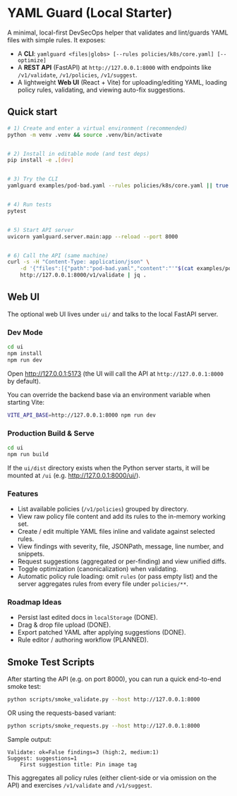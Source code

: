 # YAML Guard (Local Starter)


A minimal, local-first DevSecOps helper that validates and lint/guards YAML files with simple rules. It exposes:
- A **CLI**: `yamlguard <files|globs> [--rules policies/k8s/core.yaml] [--optimize]`
- A **REST API** (FastAPI) at `http://127.0.0.1:8000` with endpoints like `/v1/validate`, `/v1/policies`, `/v1/suggest`.
- A lightweight **Web UI** (React + Vite) for uploading/editing YAML, loading policy rules, validating, and viewing auto-fix suggestions.


## Quick start
```bash
# 1) Create and enter a virtual environment (recommended)
python -m venv .venv && source .venv/bin/activate


# 2) Install in editable mode (and test deps)
pip install -e .[dev]


# 3) Try the CLI
yamlguard examples/pod-bad.yaml --rules policies/k8s/core.yaml || true


# 4) Run tests
pytest


# 5) Start API server
uvicorn yamlguard.server.main:app --reload --port 8000


# 6) Call the API (same machine)
curl -s -H "Content-Type: application/json" \
	-d '{"files":[{"path":"pod-bad.yaml","content":"'"$(cat examples/pod-bad.yaml | sed 's/"/\\"/g')"'"}],"optimize":false,"rules":'"$(cat policies/k8s/core.yaml | jq -Rs '.')"'}' \
	http://127.0.0.1:8000/v1/validate | jq .
```

## Web UI

The optional web UI lives under `ui/` and talks to the local FastAPI server.

### Dev Mode

```bash
cd ui
npm install
npm run dev
```

Open http://127.0.0.1:5173 (the UI will call the API at `http://127.0.0.1:8000` by default).

You can override the backend base via an environment variable when starting Vite:

```bash
VITE_API_BASE=http://127.0.0.1:8000 npm run dev
```

### Production Build & Serve

```bash
cd ui
npm run build
```

If the `ui/dist` directory exists when the Python server starts, it will be mounted at `/ui` (e.g. http://127.0.0.1:8000/ui/).

### Features

* List available policies (`/v1/policies`) grouped by directory.
* View raw policy file content and add its rules to the in-memory working set.
* Create / edit multiple YAML files inline and validate against selected rules.
* View findings with severity, file, JSONPath, message, line number, and snippets.
* Request suggestions (aggregated or per-finding) and view unified diffs.
* Toggle optimization (canonicalization) when validating.
* Automatic policy rule loading: omit `rules` (or pass empty list) and the server aggregates rules from every file under `policies/**`.


### Roadmap Ideas

* Persist last edited docs in `localStorage` (DONE).
* Drag & drop file upload (DONE).
* Export patched YAML after applying suggestions (DONE).
* Rule editor / authoring workflow (PLANNED).

## Smoke Test Scripts

After starting the API (e.g. on port 8000), you can run a quick end-to-end smoke test:

```bash
python scripts/smoke_validate.py --host http://127.0.0.1:8000
```

OR using the requests-based variant:

```bash
python scripts/smoke_requests.py --host http://127.0.0.1:8000
```

Sample output:

```
Validate: ok=False findings=3 (high:2, medium:1)
Suggest: suggestions=1
	First suggestion title: Pin image tag
```

This aggregates all policy rules (either client-side or via omission on the API) and exercises `/v1/validate` and `/v1/suggest`.

